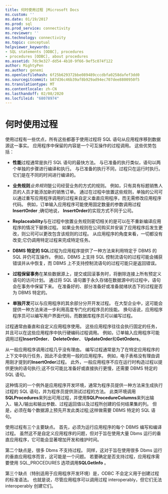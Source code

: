 ```yaml
---
title: 何时使用过程 |Microsoft Docs
ms.custom: ''
ms.date: 01/19/2017
ms.prod: sql
ms.prod_service: connectivity
ms.reviewer: ''
ms.technology: connectivity
ms.topic: conceptual
helpviewer_keywords:
- SQL statements [ODBC], procedures
- procedures [ODBC], about procedures
ms.assetid: 7dc9e327-dd54-4b10-9f66-9ef5c074f122
author: MightyPen
ms.author: genemi
ms.openlocfilehash: 6f25b629372bbe089489cccdbfa0258dafef3dd0
ms.sourcegitcommit: b87d36c46b39af8b929ad94ec707dee8800950f5
ms.translationtype: MT
ms.contentlocale: zh-CN
ms.lasthandoff: 02/08/2020
ms.locfileid: "68078974"
---
```

# <a name="when-to-use-procedures"></a>何时使用过程
使用过程有一些优点，所有这些都基于使用过程将 SQL 语句从应用程序移到数据源这一事实。 应用程序中保留的内容是一个可互操作的过程调用。 这些优势包括：  
  
-   **性能**过程通常是执行 SQL 语句的最快方法。 与已准备的执行类似，语句以两个单独的步骤进行编译和执行。 与已准备的执行不同，过程只在运行时执行。 它们是在不同的时间进行编译的。  
  
-   **业务规则***业务规则*是公司经营业务的方式的规则。 例如，只有具有标题销售人员的人员才能添加新的销售订单。 通过在过程中放置这些规则，单独的公司可以通过重写应用程序调用的过程来自定义垂直应用程序，而无需修改应用程序代码。 例如，订单输入应用程序可能使用固定数量的参数调用过程**InsertOrder** ;确切地说， **InsertOrder**的实现方式不同于公司。  
  
-   **Replaceability**与在过程中放置业务规则密切相关的是可以在不重新编译应用程序的情况下替换过程。 如果业务规则在公司购买并安装了应用程序后发生更改，则公司可以更改包含该规则的过程。 从应用程序的角度来看，一切都没有改变;它仍调用特定过程来完成特定任务。  
  
-   **DBMS 特定的 SQL**过程为应用程序提供了一种方法来利用特定于 DBMS 的 SQL 并仍可互操作。 例如，DBMS 上支持 SQL 控制流语句的过程可能会捕获错误并从中恢复，而 DBMS 上不支持控制流语句的过程可能只是返回错误。  
  
-   **过程保留事务**在某些数据源上，提交或回滚事务时，将删除连接上所有预定义语句的访问计划。 通过将 SQL 语句置于永久存储在数据源中的过程中，语句会在事务中保留下来。 在准备好的、部分准备好或准备就绪状态下的过程是否为 DBMS 特定的。  
  
-   **单独开发**可以与应用程序的其余部分分开开发过程。 在大型企业中，这可能会提供一种方法来进一步利用高度专门化的程序员的技能。 换句话说，应用程序程序员可以编写用户界面代码，而数据库程序员可以编写过程。  
  
 过程通常由垂直和自定义应用程序使用。 这些应用程序往往会执行固定的任务，并且可以在这些应用程序中执行硬编码过程调用。 例如，订单输入应用程序可能调用过程**InsertOrder**、 **DeleteOrder**、 **UpdateOrder**和**GetOrders**。  
  
 从一般应用程序调用过程几乎没有理由。 编写过程通常是为了在特定应用程序的上下文中执行任务，因此不会使用一般的应用程序。 例如，电子表格没有理由调用刚才提到的**InsertOrder**过程。 此外，一般应用程序不应在运行时构造过程以提供更快的语句执行;这不仅可能比准备好或直接执行更慢，还需要 DBMS 特定的 SQL 语句。  
  
 这种情况的一个例外是应用程序开发环境，通常为程序员提供一种方法来生成执行过程的 SQL 语句，并为程序员提供测试过程的方法。 此类环境调用**SQLProcedures**来列出可用过程，并使用**SQLProcedureColumns**来列出输入、输入/输出和输出参数、过程返回值以及过程所创建的任何结果集的列。 但是，必须在每个数据源上预先开发此类过程;这样做需要 DBMS 特定的 SQL 语句。  
  
 使用过程有三个主要缺点。 首先，必须为运行应用程序的每个 DBMS 编写和编译过程。 虽然这不是自定义应用程序的问题，但对于旨在使用大量 Dbms 运行的垂直应用程序，它可能会显著增加开发和维护时间。  
  
 第二个缺点是，很多 Dbms 不支持过程。 同样，这对于旨在使用很多 Dbms 运行的垂直应用程序而言，这可能是一个问题。 若要确定是否支持过程，应用程序需要使用 SQL_PROCEDURES 选项调用**SQLGetInfo** 。  
  
 第三个缺点（特别适用于应用程序开发环境）是，ODBC 不会定义用于创建过程的标准语法。 也就是说，尽管应用程序可以调用过程 interoperably，但它们无法 interoperably 创建它们。
